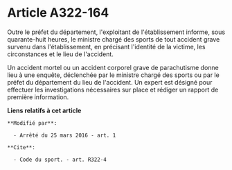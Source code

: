 # Article A322-164

Outre le préfet du département, l'exploitant de l'établissement informe, sous quarante-huit heures, le ministre chargé des
sports de tout accident grave survenu dans l'établissement, en précisant l'identité de la victime, les circonstances et le
lieu de l'accident. 

Un accident mortel ou un accident corporel grave de parachutisme donne lieu à une enquête, déclenchée par le ministre chargé
des sports ou par le préfet du département du lieu de l'accident. Un expert est désigné pour effectuer les investigations
nécessaires sur place et rédiger un rapport de première information.

**Liens relatifs à cet article**

	**Modifié par**:

	  - Arrêté du 25 mars 2016 - art. 1

	**Cite**:

	  - Code du sport. - art. R322-4
